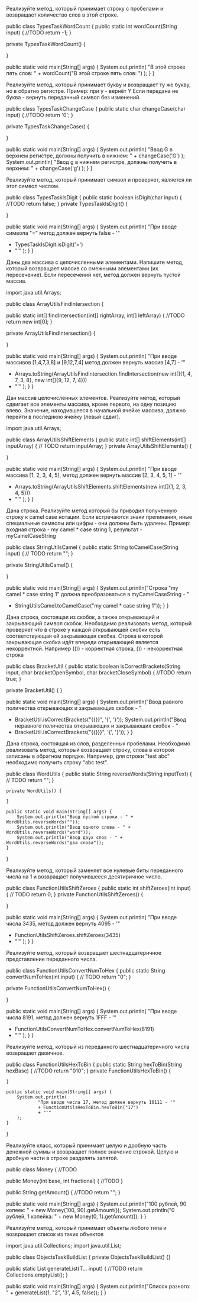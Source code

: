 Реализуйте метод, который принимает строку с пробелами и возвращает количество слов в этой строке.

public class TypesTaskWordCount {
public static int wordCount(String input) {
//TODO
return -1;
}

private TypesTaskWordCount() {

}

public static void main(String[] args) {
System.out.println(
"В этой строке пять слов: " +
wordCount("В этой строке пять слов: ")
);
}
}

Реализуйте метод, который принимает букву и возвращает ту же букву, но в обратно регистре. Пример: при y - вернёт Y Если передана не буква - вернуть переданный символ без изменений.

public class TypesTaskChangeCase {
public static char changeCase(char input) {
//TODO
return '0';
}

private TypesTaskChangeCase() {

}

public static void main(String[] args) {
System.out.println(
"Ввод G в верхнем регистре, должны получить в нижнем: " +
changeCase('G')
);
System.out.println(
"Ввод g в нижнем регистре, должны получить в верхнем: " +
changeCase('g')
);
}
}

Реализуйте метод, который принимает символ и проверяет, является ли этот символ числом.

public class TypesTaskIsDigit {
public static boolean isDigit(char input) {
//TODO
return false;
}
private TypesTaskIsDigit() {

}

public static void main(String[] args) {
System.out.println(
"При вводе символа \"=\" метод должен вернуть false - '"
+ TypesTaskIsDigit.isDigit('=')
+ "'"
  );
  }
  }

Даны два массива с целочисленными элементами. Напишите метод, который возвращает массив со смежными элементами (их пересечение). Если пересечений нет, метод должен вернуть пустой массив.

import java.util.Arrays;

public class ArrayUtilsFindIntersection {

public static int[] findIntersection(int[] rightArray, int[] leftArray) {
//TODO
return new int[0];
}

private ArrayUtilsFindIntersection() {

}

public static void main(String[] args) {
System.out.println(
"При вводе массивов [1,4,7,3,8] и [9,12,7,4] метод должен вернуть массив [4,7] - '"
+ Arrays.toString(ArrayUtilsFindIntersection.findIntersection(new int[]{1, 4, 7, 3, 8}, new int[]{9, 12, 7, 4}))
+ "'"
  );
  }
  }

Дан массив целочисленных элементов. Реализуйте метод, который сдвигает все элементы массива, кроме первого, на одну позицию влево. Значение, находившееся в начальной ячейке массива, должно перейти в последнюю ячейку (левый сдвиг).

import java.util.Arrays;

public class ArrayUtilsShiftElements {
public static int[] shiftElements(int[] inputArray) {
// TODO
return inputArray;
}
private ArrayUtilsShiftElements() {

}

public static void main(String[] args) {
System.out.println(
"При вводе массива [1, 2, 3, 4, 5], метод должен вернуть массив [2, 3, 4, 5, 1] - '"
+ Arrays.toString(ArrayUtilsShiftElements.shiftElements(new int[]{1, 2, 3, 4, 5}))
+ "'"
  );
  }
  }

Дана строка. Реализуйте метод который бы приводил полученную строку к camel case нотации. Если встречаются знаки препинания, иные специальные символы или цифры - они должны быть удалены. Пример: входная строка - my camel * case string 1, результат - myCamelCaseString

public class StringUtilsCamel {
public static String toCamelCase(String input) {
// TODO
return "";
}

private StringUtilsCamel() {

}

public static void main(String[] args) {
System.out.println("Строка \"my camel * case string 1\" должна преобразоваться в myCamelCaseString - "
+ StringUtilsCamel.toCamelCase("my camel * case string 1"));
  }
  }

Дана строка, состоящая из скобок, а также открывающий и закрывающий символ скобок. Необходимо реализовать метод, который проверяет что в строке у каждой открывающей скобки есть соответствующая ей закрывающая скобка. Строка в которой закрывающая скобка идёт впереди открывающей является некорректной. Например (()) - корректная строка, ()) - некорректная строка

public class BracketUtil {
public static boolean isCorrectBrackets(String input,
char bracketOpenSymbol,
char bracketCloseSymbol) {
//TODO
return true;
}

private BracketUtil() {
}

public static void main(String[] args) {
System.out.println("Ввод равного поличества открывающих и закрывающих скобок - "
+ BracketUtil.isCorrectBrackets("{{}}", '{', '}'));
  System.out.println("Ввод неравного поличества открывающих и закрывающих скобок - "
+ BracketUtil.isCorrectBrackets("{{}}}", '{', '}'));
  }
  }

Дана строка, состоящая из слов, разделенных пробелами. Необходимо реализовать метод, который возвращает строку, слова в которой записаны в обратном порядке. Например, для строки "test abc" необходимо получить строку "abc test".

public class WordUtils {
public static String reverseWords(String inputText) {
// TODO
return "";
}

    private WordUtils() {

    }

    public static void main(String[] args) {
        System.out.println("Ввод пустой строки - " + WordUtils.reverseWords(""));
        System.out.println("Ввод одного слова - " + WordUtils.reverseWords("word"));
        System.out.println("Ввод двух слов - " + WordUtils.reverseWords("два слова"));
    }
}

Реализуйте метод, который заменяет все нулевые биты переданного числа на 1 и возвращает получившееся десятиричное число.

public class FunctionUtilsShiftZeroes {
public static int shiftZeroes(int input) {
// TODO
return 0;
}
private FunctionUtilsShiftZeroes() {

}

public static void main(String[] args) {
System.out.println(
"При вводе числа 3435, метод должен вернуть 4095 - '"
+ FunctionUtilsShiftZeroes.shiftZeroes(3435)
+ "'"
  );
  }
  }

Реализуйте метод, который возвращает шестнадцатеричное представление переданного числа.

public class FunctionUtilsConvertNumToHex {
public static String convertNumToHex(int input) {
// TODO
return "0";
}

private FunctionUtilsConvertNumToHex() {

}

public static void main(String[] args) {
System.out.println(
"При вводе числа 8191, метод должен вернуть 1FFF - '"
+ FunctionUtilsConvertNumToHex.convertNumToHex(8191)
+ "'"
  );
  }
  }

Реализуйте метод, который из переданного шестнадцатеричного числа возвращает двоичное.

public class FunctionUtilsHexToBin {
public static String hexToBin(String hexBase) {
//TODO
return "010";
}
private FunctionUtilsHexToBin() {

    }

    public static void main(String[] args) {
        System.out.println(
                "При вводе числа 17, метод должен вернуть 10111 - '"
                + FunctionUtilsHexToBin.hexToBin("17")
                + "'"
        );
    }
}

Реализуйте класс, который принимает целую и дробную часть денежной суммы и возвращает полное значение строкой. Целую и дробную части в строке разделять запятой.

public class Money {
//TODO

public Money(int base, int fractional) {
//TODO
}

public String getAmount() {
//TODO
return "";
}

public static void main(String[] args) {
System.out.println("100 рублей, 90 копеек: " + new Money(100, 90).getAmount());
System.out.println("0 рублей, 1 копейка: " + new Money(0, 1).getAmount());
}
}

Реализуйте метод, который принимает объекты любого типа и возвращает список из таких объектов

import java.util.Collections;
import java.util.List;

public class ObjectsTaskBuildList {
private ObjectsTaskBuildList() {}

public static <T> List<T> generateList(T... input) {
//TODO
return Collections.emptyList();
}

public static void main(String[] args) {
System.out.println("Список разного: " + generateList(1, "2", '3', 4.5, false));
}
}

